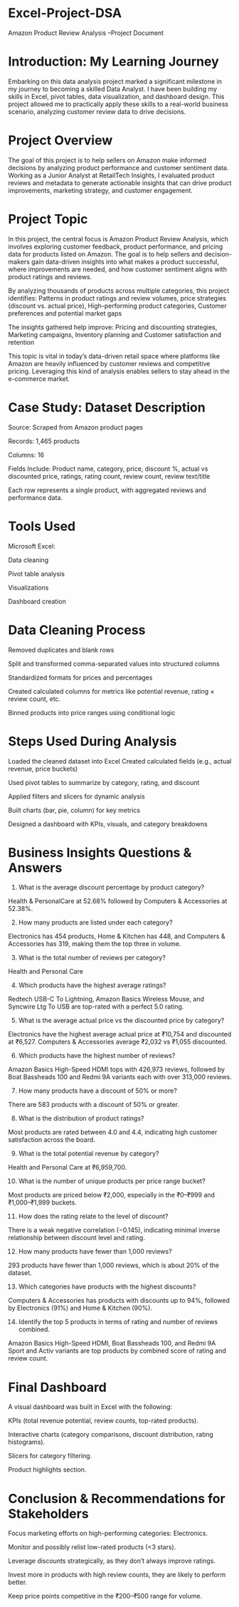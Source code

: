# Excel-Project-DSA
Amazon Product Review Analysis –Project Document 

# Introduction: My Learning Journey

Embarking on this data analysis project marked a significant milestone in my journey to becoming a skilled Data Analyst. I have been building my skills in Excel, pivot tables, data visualization, and dashboard design. This project allowed me to practically apply these skills to a real-world business scenario, analyzing customer review data to drive decisions.


# Project Overview

The goal of this project is to help sellers on Amazon make informed decisions by analyzing product performance and customer sentiment data. Working as a Junior Analyst at RetailTech Insights, I evaluated product reviews and metadata to generate actionable insights that can drive product improvements, marketing strategy, and customer engagement.


# Project Topic

In this project, the central focus is Amazon Product Review Analysis, which involves exploring customer feedback, product performance, and pricing data for products listed on Amazon. The goal is to help sellers and decision-makers gain data-driven insights into what makes a product successful, where improvements are needed, and how customer sentiment aligns with product ratings and reviews.

By analyzing thousands of products across multiple categories, this project identifies: Patterns in product ratings and review volumes, price strategies (discount vs. actual price), High-performing product categories, Customer preferences and potential market gaps

The insights gathered help improve: Pricing and discounting strategies, Marketing campaigns, Inventory planning and Customer satisfaction and retention

This topic is vital in today’s data-driven retail space where platforms like Amazon are heavily influenced by customer reviews and competitive pricing. Leveraging this kind of analysis enables sellers to stay ahead in the e-commerce market.


# Case Study: Dataset Description

Source: Scraped from Amazon product pages

Records: 1,465 products

Columns: 16

Fields Include: Product name, category, price, discount %, actual vs discounted price, ratings, rating count, review count, review text/title

Each row represents a single product, with aggregated reviews and performance data.


# Tools Used

Microsoft Excel:

Data cleaning

Pivot table analysis

Visualizations

Dashboard creation


# Data Cleaning Process

Removed duplicates and blank rows

Split and transformed comma-separated values into structured columns

Standardized formats for prices and percentages

Created calculated columns for metrics like potential revenue, rating × review count, etc.

Binned products into price ranges using conditional logic


# Steps Used During Analysis

Loaded the cleaned dataset into Excel
Created calculated fields (e.g., actual revenue, price buckets)

Used pivot tables to summarize by category, rating, and discount

Applied filters and slicers for dynamic analysis

Built charts (bar, pie, column) for key metrics

Designed a dashboard with KPIs, visuals, and category breakdowns


# Business Insights Questions & Answers

1. What is the average discount percentage by product category?

Health & PersonalCare at 52.68% followed by Computers & Accessories at 52.38%.

2. How many products are listed under each category?

Electronics has 454 products, Home & Kitchen has 448, and Computers & Accessories has 319, making them the top three in volume.

3. What is the total number of reviews per category?

Health and Personal Care

4. Which products have the highest average ratings?

Redtech USB-C To Lightning, Amazon Basics Wireless Mouse, and Syncwire Ltg To USB are top-rated with a perfect 5.0 rating.

5. What is the average actual price vs the discounted price by category?

Electronics have the highest average actual price at ₹10,754 and discounted at ₹6,527. Computers & Accessories average ₹2,032 vs ₹1,055 discounted.

6. Which products have the highest number of reviews?

Amazon Basics High-Speed HDMI tops with 426,973 reviews, followed by Boat Bassheads 100 and Redmi 9A variants each with over 313,000 reviews.

7. How many products have a discount of 50% or more?

There are 583 products with a discount of 50% or greater.

8. What is the distribution of product ratings?

Most products are rated between 4.0 and 4.4, indicating high customer satisfaction across the board.

9. What is the total potential revenue by category?

Health and Personal Care at ₹6,959,700.

10. What is the number of unique products per price range bucket?

Most products are priced below ₹2,000, especially in the ₹0–₹999 and ₹1,000–₹1,999 buckets.

11. How does the rating relate to the level of discount?

There is a weak negative correlation (−0.145), indicating minimal inverse relationship between discount level and rating.

12. How many products have fewer than 1,000 reviews?

293 products have fewer than 1,000 reviews, which is about 20% of the dataset.

13. Which categories have products with the highest discounts?

Computers & Accessories has products with discounts up to 94%, followed by Electronics (91%) and Home & Kitchen (90%).

14. Identify the top 5 products in terms of rating and number of reviews combined.

Amazon Basics High-Speed HDMI, Boat Bassheads 100, and Redmi 9A Sport and Activ variants are top products by combined score of rating and review count.


# Final Dashboard

A visual dashboard was built in Excel with the following:

KPIs (total revenue potential, review counts, top-rated products).

Interactive charts (category comparisons, discount distribution, rating histograms).

Slicers for category filtering.

Product highlights section.


# Conclusion & Recommendations for Stakeholders

Focus marketing efforts on high-performing categories: Electronics.

Monitor and possibly relist low-rated products (<3 stars).

Leverage discounts strategically, as they don’t always improve ratings.

Invest more in products with high review counts, they are likely to perform better.

Keep price points competitive in the ₹200–₹500 range for volume.

